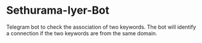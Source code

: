 # Sethurama-Iyer-Bot
Telegram bot to check the association of two keywords. The bot will identify a connection if the two keywords are from the same domain.

